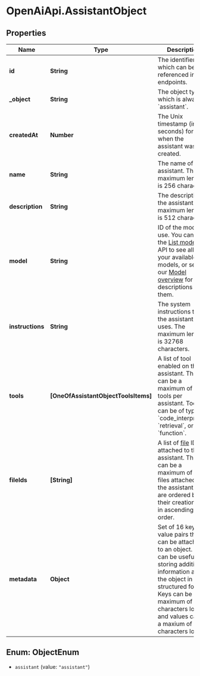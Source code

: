 # OpenAiApi.AssistantObject

## Properties
Name | Type | Description | Notes
------------ | ------------- | ------------- | -------------
**id** | **String** | The identifier, which can be referenced in API endpoints. | 
**_object** | **String** | The object type, which is always &#x60;assistant&#x60;. | 
**createdAt** | **Number** | The Unix timestamp (in seconds) for when the assistant was created. | 
**name** | **String** | The name of the assistant. The maximum length is 256 characters.  | 
**description** | **String** | The description of the assistant. The maximum length is 512 characters.  | 
**model** | **String** | ID of the model to use. You can use the [List models](/docs/api-reference/models/list) API to see all of your available models, or see our [Model overview](/docs/models/overview) for descriptions of them.  | 
**instructions** | **String** | The system instructions that the assistant uses. The maximum length is 32768 characters.  | 
**tools** | **[OneOfAssistantObjectToolsItems]** | A list of tool enabled on the assistant. There can be a maximum of 128 tools per assistant. Tools can be of types &#x60;code_interpreter&#x60;, &#x60;retrieval&#x60;, or &#x60;function&#x60;.  | 
**fileIds** | **[String]** | A list of [file](/docs/api-reference/files) IDs attached to this assistant. There can be a maximum of 20 files attached to the assistant. Files are ordered by their creation date in ascending order.  | 
**metadata** | **Object** | Set of 16 key-value pairs that can be attached to an object. This can be useful for storing additional information about the object in a structured format. Keys can be a maximum of 64 characters long and values can be a maxium of 512 characters long.  | 

<a name="ObjectEnum"></a>
## Enum: ObjectEnum

* `assistant` (value: `"assistant"`)

